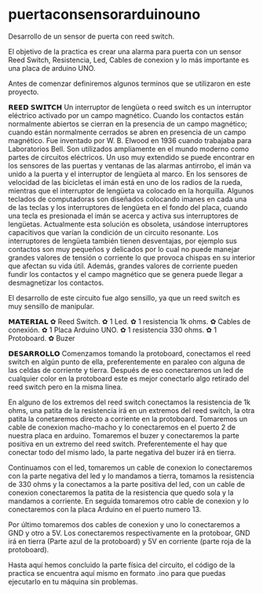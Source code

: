 # puertaconsensorarduinouno
Desarrollo de un sensor de puerta con reed switch. 

El objetivo de la practica es crear una alarma para puerta con un sensor Reed Switch, Resistencia, Led, Cables de conexion y lo más importante es una placa de arduino UNO. 

Antes de comenzar definiremos algunos terminos que se utilizaron en este proyecto. 

𝗥𝗘𝗘𝗗 𝗦𝗪𝗜𝗧𝗖𝗛
Un interruptor de lengüeta o reed switch es un interruptor eléctrico activado por un campo magnético.
Cuando los contactos están normalmente abiertos se cierran en la presencia de un campo magnético; cuando están normalmente cerrados se abren en presencia de un campo magnético. Fue inventado por W. B. Elwood en 1936 cuando trabajaba para Laboratorios Bell.  Son utilizados ampliamente en el mundo moderno como partes de circuitos eléctricos. Un uso muy extendido se puede encontrar en los sensores de las puertas y ventanas de las alarmas antirrobo, el imán va unido a la puerta y el interruptor de lengüeta al marco. En los sensores de velocidad de las bicicletas el imán está en uno de los radios de la rueda, mientras que el interruptor de lengüeta va colocado en la horquilla. Algunos teclados de computadoras son diseñados colocando imanes en cada una de las teclas y los interruptores de lengüeta en el fondo del placa, cuando una tecla es presionada el imán se acerca y activa sus interruptores de lengüetas. Actualmente esta solución es obsoleta, usándose interruptores capacitivos que varían la condición de un circuito resonante. Los interruptores de lengüeta también tienen desventajas, por ejemplo sus contactos son muy pequeños y delicados por lo cual no puede manejar grandes valores de tensión o corriente lo que provoca chispas en su interior que afectan su vida útil. Además, grandes valores de corriente pueden fundir los contactos y el campo magnético que se genera puede llegar a desmagnetizar los contactos.

El desarrollo de este circuito fue algo sensillo, ya que un reed switch es muy sensillo de manipular. 

𝗠𝗔𝗧𝗘𝗥𝗜𝗔𝗟
  ✿ Reed Switch. 
  ✿ 1 Led.
  ✿ 1 resistencia 1k ohms. 
  ✿ Cables de conexión. 
  ✿ 1 Placa Arduino UNO.
  ✿ 1 resistencia 330 ohms. 
  ✿ 1 Protoboard.
  ✿ Buzer 

𝗗𝗘𝗦𝗔𝗥𝗥𝗢𝗟𝗟𝗢
Comenzamos tomando la protoboard, conectamos el reed switch en algún punto de ella, preferentemente en paraleo con alguna de las celdas de corriente y tierra. Después de eso conectaremos un led de cualquier color en la protoboard este es mejor conectarlo algo retirado del reed switch pero en la misma linea. 

En alguno de los extremos del reed switch conectamos la resistencia de 1k ohms, una patita de la resistencia irá en un extremos del reed switch, la otra patita la conetaremos directo a corriente en la protoboard. Tomaremos un cable de conexion macho-macho y lo conectaremos en el puerto 2 de nuestra placa en arduino. Tomaremos el buzer y conectaremos la parte positiva en un extremo del reed switch. Preferentemente el hay que conectar todo del mismo lado, la parte negativa del buzer irá en tierra. 

Continuamos con el led, tomaremos un cable de conexion lo conectaremos con la parte negativa del led y lo mandamos a tierra, tomamos la resistencia de 330 ohms y la conectamos a la parte positiva del led, con un cable de conexion conectaremos la patita de la resistencia que quedo sola y la mandamos a corriente. En seguida tomaremos otro cable de conexion y lo conectaremos con la placa Arduino en el puerto numero 13. 

Por último tomaremos dos cables de conexion y uno lo conectaremos a GND y otro a 5V. Los conectaremos respectivamente en la protoboar, GND irá en tierra (Parte azul de la protoboard) y 5V en corriente (parte roja de la protoboard). 

Hasta aquí hemos concluido la parte física del circuito, el código de la practica se encuentra aquí mismo en formato .ino para que puedas ejecutarlo en tu máquina sin problemas. 





